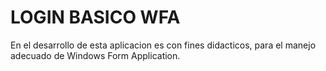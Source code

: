 # LOGIN BASICO WFA

En el desarrollo de esta aplicacion es con fines didacticos, para el manejo adecuado de Windows Form Application.
